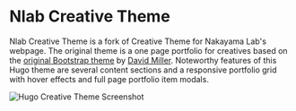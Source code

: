 # Nlab Creative Theme

Nlab Creative Theme is a fork of Creative Theme for Nakayama Lab's webpage. The original theme is a one page portfolio for creatives based on the [original Bootstrap theme](//github.com/IronSummitMedia/startbootstrap-creative) by [David Miller](//github.com/davidtmiller). Noteworthy features of this Hugo theme are several content sections and a responsive portfolio grid with hover effects and full page portfolio item modals.

![Hugo Creative Theme Screenshot](https://raw.githubusercontent.com/digitalcraftsman/hugo-creative-theme/dev/images/screenshot.png)
